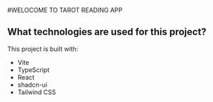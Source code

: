  #WELOCOME TO TAROT READING APP

## What technologies are used for this project?

This project is built with:

- Vite
- TypeScript
- React
- shadcn-ui
- Tailwind CSS

